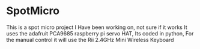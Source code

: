# SpotMicro
This is a spot micro project I Have been working on, not sure if it works It uses the adafruit PCA9685 raspberry pi servo HAT, Its coded in python, For the manual control it will use the Rii 2.4GHz Mini Wireless Keyboard
